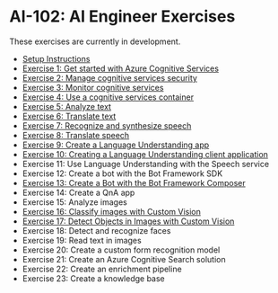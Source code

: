 # AI-102: AI Engineer Exercises

These exercises are currently in development.

- [Setup Instructions](./instructions/00-setup.md)
- [Exercise 1: Get started with Azure Cognitive Services](./instructions/01-get-started-cognitive-services.md)
- [Exercise 2: Manage cognitive services security](./instructions/02-cognitive-services-security.md)
- [Exercise 3: Monitor cognitive services](./instructions/03-monitor-cognitive-services.md)
- [Exercise 4: Use a cognitive services container](./instructions/04-use-a-container.md)
- [Exercise 5: Analyze text](./instructions/05-analyze-text.md)
- [Exercise 6: Translate text](./instructions/06-translate-text.md)
- [Exercise 7: Recognize and synthesize speech](./instructions/07-speech.md)
- [Exercise 8: Translate speech](./instructions/08-translate-speech.md)
- [Exercise 9: Create a Language Understanding app](./instructions/09-language-understanding-app.md)
- [Exercise 10: Creating a Language Understanding client application](./instructions/10-language-understanding-client.md)
- Exercise 11: Use Language Understanding with the Speech service
- Exercise 12: Create a bot with the Bot Framework SDK
- [Exercise 13: Create a Bot with the Bot Framework Composer](./instructions/13-bot-composer.md)
- Exercise 14: Create a QnA app
- Exercise 15: Analyze images
- [Exercise 16: Classify images with Custom Vision](./instructions/16-image-classification.md)
- [Exercise 17: Detect Objects in Images with Custom Vision](./instructions/17-object-detection.md)
- Exercise 18: Detect and recognize faces
- Exercise 19: Read text in images
- Exercise 20: Create a custom form recognition model
- Exercise 21: Create an Azure Cognitive Search solution
- Exercise 22: Create an enrichment pipeline
- Exercise 23: Create a knowledge base